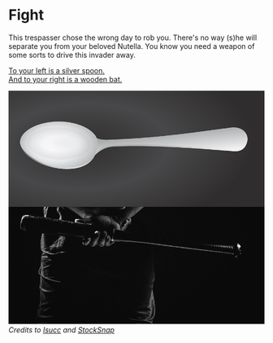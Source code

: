 # Fight
This trespasser chose the wrong day to rob you. There's no way (s)he will separate you from your beloved Nutella. You know you need a weapon of some sorts to drive this invader away.

[To your left is a silver spoon.](attacked.md)  
[And to your right is a wooden bat.](attack.md)

![Spoon and Bat](images/spoon-bat.jpg)  
_Credits to [Isucc](https://pixabay.com/en/users/Isucc-1611501/) and [StockSnap](https://pixabay.com/en/users/StockSnap-894430/)_